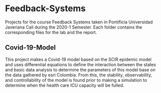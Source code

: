 # Feedback-Systems
Projects for the course Feedback Systems taken in Pontificia Universidad Javeriana Cali during the 2020-1 Semester. Each folder contains the corresponding files for the lab and the report.

## Covid-19-Model
This project makes a Covid-19 model based on the SCIR epidemic model and uses differential equations to define the interaction between the states and basic data analysis to determine the parameters of this model base on the data gathered by esri Colombia. From this, the stability, observability, and controllability of the model is found prior to making a simulation to determine when the health care ICU capacity will be fulled.
